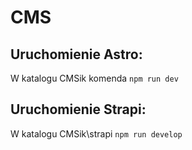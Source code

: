 # CMS

## Uruchomienie Astro:
W katalogu CMSik komenda `npm run dev`
## Uruchomienie Strapi:
W katalogu CMSik\strapi `npm run develop`
